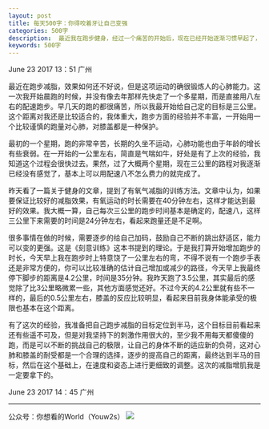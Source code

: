 ```yaml
---
layout: post
title: 每天500字：你得咬着牙让自己变强
categories: 500字
description:  最近我在跑步健身，经过一个痛苦的开始后，现在已经开始逐渐习惯早起了，于是我又开始逐步增加每次跑的距离，今天又多跑了一公里。
keywords: 500字
---
```


June 23 2017  13：51 广州

最近在跑步减脂，效果如何还不好说，但是这项运动的确很锻炼人的心肺能力。这一次我开始晨跑的时候，并没有像去年那样先快走了一个多星期，而是直接用八左右的配速跑步。早几天的跑的都很痛苦，所以我最开始给自己定的目标是三公里。这个距离对我还是比较适合的，我体重大，跑步方面的经验并不丰富，一开始用一个比较谨慎的跑量对心肺，对膝盖都是一种保护。

最初的一个星期，跑的非常辛苦，长期的久坐不运动，心肺功能也由于年龄的增长有些衰弱。在一开始的一公里左右，简直是气喘如牛，好处是有了上次的经验，我知道这个过程会很快过去。果然，过了大概两个星期，现在三公里的路程对我逐渐已经没有感觉了，基本上可以用配速八不怎么费力的就完成了。

昨天看了一篇关于健身的文章，提到了有氧气减脂的训练方法。文章中认为，如果要保证比较好的减脂效果，有氧运动的时长需要在40分钟左右，这样才能达到最好的效果。我大概一算，自己每次三公里的跑步时间基本是确定的，配速八，这样三公里下来需要的时间是24分钟左右，看起来跑量还是不足啊。

很多事情在做的时候，需要逐步的给自己加码，鼓励自己不断的跳出舒适区，能力可以变的更强。这是《刻意训练》这本书提到的理论。于是我打算开始增加跑步的时长，今天早上我在跑步时上特意饶了一公里左右的弯，不得不说有一个跑步手表还是非常方便的，你可以比较准确的估计自己增加或减少的路径，今天早上我最终停下脚步的距离是4.2公里，时间是35分钟。我昨天跑了3.5公里，其实最后的感觉除了比3公里略微累一些，其他方面感觉还好。不过今天的4.2公里就有些不一样的，最后的0.5公里左右，膝盖的反应比较明显，看起来目前我身体能承受的极限也基本在这个距离。

有了这次的经验，我准备把自己跑步减脂的目标定位到半马，这个目标目前看起来还有些遥不可及，但是对我坚持下的刺激作用很大的，至少我不用每天都傻傻的跑，而是可以不断的挑战自己的极限，让自己的身体不断的适应新的负荷，这对心肺和膝盖的耐受都是一个合理的选择，逐步的提高自己的距离，最终达到半马的目标，然后在这个基础上，在速度和姿态上进行更细致的调整。这次的减脂增肌我是一定要拿下的。

June 23 2017  14：45 广州

---- 
公众号：你想看的World（Youw2s）
![][image-1]

[image-1]:	http://upload-images.jianshu.io/upload_images/3342594-dca1f89eba3e50ca.jpg?imageMogr2/auto-orient/strip%7CimageView2/2/w/1240